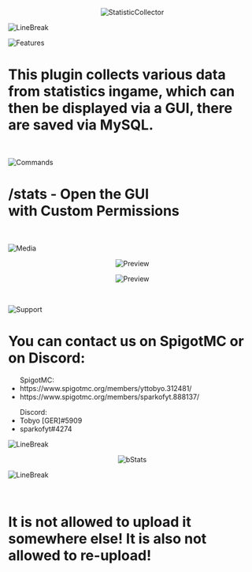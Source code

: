 <p align="center"> <img src="https://cdn.discordapp.com/attachments/680856712143831041/957615205704171602/Unbenannt.png" alt="StatisticCollector"/></p>

<p align="left"> <img src="https://cdn.discordapp.com/attachments/680856712143831041/957626894860288080/LineBreak_Dark.png" alt="LineBreak"/></p>

<p align="left"> <img src="https://cdn.discordapp.com/attachments/680856712143831041/957626388335177819/Features.png" alt="Features"/></p>
  <h1> This plugin collects various data from statistics ingame, which can then be displayed via a GUI, there are saved via MySQL. </h1>
  <br>

<p align="left"> <img src="https://cdn.discordapp.com/attachments/680856712143831041/957626459743215636/Command.png" alt="Commands"/></p>
  <h1> /stats <Player> - Open the GUI <br> with Custom Permissions</h1>
  <br>
  
<p align="left"> <img src="https://cdn.discordapp.com/attachments/680856712143831041/957626575342415942/Media.png" alt="Media"/></p>
  <p align="center"> <img src="https://cdn.discordapp.com/attachments/680856712143831041/957629615600459817/Preview.png" alt="Preview"/></p>
  <p align="center"> <img src="https://cdn.discordapp.com/attachments/680856712143831041/957630251687641098/Preview.png" alt="Preview"/></p>
  <br>
  
<p align="left"> <img src="https://cdn.discordapp.com/attachments/680856712143831041/957626642644205628/Support.png" alt="Support"/></p>
  <h1> You can contact us on SpigotMC or on Discord: </h1>
  <ul>SpigotMC: <li>https://www.spigotmc.org/members/yttobyo.312481/</li> <li>https://www.spigotmc.org/members/sparkofyt.888137/</li> </ul>
  <ul>Discord: <li>Tobyo [GER]#5909</li> <li>sparkofyt#4274</li> </ul>

<p align="left"> <img src="https://cdn.discordapp.com/attachments/680856712143831041/957626894860288080/LineBreak_Dark.png" alt="LineBreak"/></p>

<p align="center"> <img src="https://bstats.org/signatures/bukkit/StatsCollector.svg" alt="bStats"/></p>

<p align="left"> <img src="https://cdn.discordapp.com/attachments/680856712143831041/957626894860288080/LineBreak_Dark.png" alt="LineBreak"/></p>
  <br>
  <h1>It is not allowed to upload it somewhere else! It is also not allowed to re-upload!</h1>
